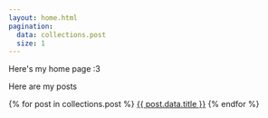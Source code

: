 ```yaml
---
layout: home.html
pagination:
  data: collections.post
  size: 1
---
```


Here's my home page :3

Here are my posts

{% for post in collections.post %}
<a href="posts/{{ post.data.id }}/">{{ post.data.title }}</a>
{% endfor %}

